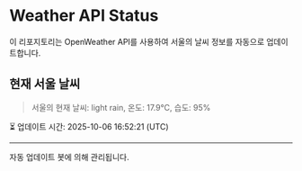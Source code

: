 
# Weather API Status

이 리포지토리는 OpenWeather API를 사용하여 서울의 날씨 정보를 자동으로 업데이트합니다.

## 현재 서울 날씨
> 서울의 현재 날씨: light rain, 온도: 17.9°C, 습도: 95%

⏳ 업데이트 시간: 2025-10-06 16:52:21 (UTC)

---
자동 업데이트 봇에 의해 관리됩니다.
